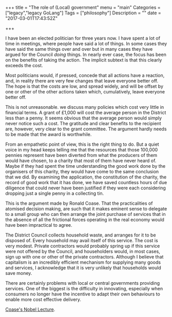 +++
title = "The role of (Local) government"
menu = "main"
Categories = ["legacy","legacy GoLang"]
Tags = ["philosophy"]
Description = ""
date = "2017-03-01T17:43:52Z"

+++

I have been an elected politician for three years now. I have spent a lot of time in meetings, where people have said a lot of things. In some cases they have said the same things over and over but in many cases they have argued for the Council _doing_ things. In nearly ever case, the focus has been on the benefits of taking the action. The implicit subtext is that this clearly exceeds the cost.

Most politicians would, if pressed, concede that all actions have a reaction, and, in reality there are very few changes that leave everyone better off. The hope is that the costs are low, and spread widely, and will be offset by one or other of the other actions taken which, cumulatively, leave everyone better off.

This is not unreasonable. we discuss many policies which cost very little in financial terms. A grant of &pound;1,000 will cost the average person in the District less than a penny. It seems obvious that the average person would simply never notice such a cost. The gratitude and clear benefits to the recipient are, however, very clear to the grant committee. The argument hardly needs to be made that the award is worthwhile. 

From an empathetic point of view, this is the right thing to do. But a quiet voice in my head keeps telling me that the resources that those 100,000 pennies represent have been diverted from what the producers of them would have chosen, to a charity that most of them have never heard of. Maybe if they had spent the time understanding the good work done by the organisers of this charity, they would have come to the same conclusion that we did. By examining the application, the constitution of the charity, the record of good work that it has done, we have saved countless hours of due diligence that could never have been justified if they were each considering dropping just a single penny in a collecting tin.

This is the argument made by Ronald Coase. That the practicalities of atomised decision making, are such that it makes eminent sense to delegate to a small group who can then arrange the joint purchase of services that in the absence of all the frictional forces operating in the real economy would have been impractical to agree.

The District Council collects household waste, and arranges for it to be disposed of. Every household may avail itself of this service. The cost is very modest. Private contractors would probably spring up if this service were not offered by the Council, and householders would, in most cases, sign up with one or other of the private contractors. Although I believe that capitalism is an incredibly efficient mechanism for supplying many goods and services, I acknowledge that it is very unlikely that households would save money. 

There are certainly problems with local or central governments providing services. One of the biggest is the difficulty in innovating, especially when consumers no longer have the incentive to adapt their own behaviours to enable more cost effective delivery. 

[Coase's Nobel Lecture](http://www.nobelprize.org/nobel_prizes/economic-sciences/laureates/1991/coase-lecture.html).